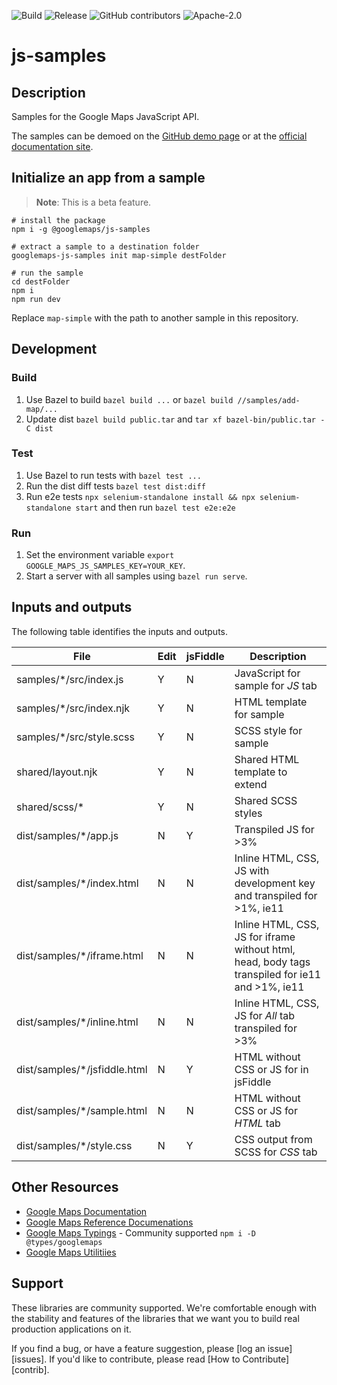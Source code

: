 ![Build](https://github.com/googlemaps/js-samples/workflows/Build/badge.svg)
![Release](https://github.com/googlemaps/js-samples/workflows/Release/badge.svg)
![GitHub contributors](https://img.shields.io/github/contributors/googlemaps/js-samples)
![Apache-2.0](https://img.shields.io/badge/license-Apache-blue)

# js-samples

## Description

Samples for the Google Maps JavaScript API.

The samples can be demoed on the [GitHub demo page](https://googlemaps.github.io/js-samples/dist/) or at the [official documentation site](https://developers.google.com/maps/documentation/javascript/examples).

## Initialize an app from a sample
> **Note**: This is a beta feature.
```
# install the package
npm i -g @googlemaps/js-samples

# extract a sample to a destination folder
googlemaps-js-samples init map-simple destFolder

# run the sample
cd destFolder
npm i
npm run dev
```

Replace `map-simple` with the path to another sample in this repository.

## Development

### Build

1. Use Bazel to build `bazel build ...` or `bazel build //samples/add-map/...`
1. Update dist `bazel build public.tar` and `tar xf bazel-bin/public.tar -C dist`

### Test

1. Use Bazel to run tests with `bazel test ...`
1. Run the dist diff tests `bazel test dist:diff`
1. Run e2e tests `npx selenium-standalone install && npx selenium-standalone start` and then run `bazel test e2e:e2e`

### Run

1. Set the environment variable `export GOOGLE_MAPS_JS_SAMPLES_KEY=YOUR_KEY`.
1. Start a server with all samples using `bazel run serve`.

## Inputs and outputs

The following table identifies the inputs and outputs.

| File                          | Edit | jsFiddle | Description                                                                                     |
| ----------------------------- | ---- | -------- | ----------------------------------------------------------------------------------------------- |
| samples/\*/src/index.js       | Y    | N        | JavaScript for sample for *JS* tab                                                              |
| samples/\*/src/index.njk      | Y    | N        | HTML template for sample                                                                        |
| samples/\*/src/style.scss     | Y    | N        | SCSS style for sample                                                                           |
| shared/layout.njk             | Y    | N        | Shared HTML template to extend                                                                  |
| shared/scss/\*                | Y    | N        | Shared SCSS styles                                                                              |
| dist/samples/\*/app.js        | N    | Y        | Transpiled JS for >3%                                                                           | 
| dist/samples/\*/index.html    | N    | N        | Inline HTML, CSS, JS with development key and transpiled for >1%, ie11                          |
| dist/samples/\*/iframe.html   | N    | N        | Inline HTML, CSS, JS for iframe without html, head, body tags transpiled for ie11 and >1%, ie11 |
| dist/samples/\*/inline.html   | N    | N        | Inline HTML, CSS, JS for *All* tab transpiled for >3%                                           |
| dist/samples/\*/jsfiddle.html | N    | Y        | HTML without CSS or JS for in jsFiddle                                                          |
| dist/samples/\*/sample.html   | N    | N        | HTML without CSS or JS for *HTML* tab                                                           |
| dist/samples/\*/style.css     | N    | Y        | CSS output from SCSS for *CSS* tab                                                              |

## Other Resources

- [Google Maps Documentation](https://developers.google.com/maps/documentation/javascript/tutorial)
- [Google Maps Reference Documenations](https://developers.google.com/maps/documentation/javascript/reference/)
- [Google Maps Typings](https://github.com/DefinitelyTyped/DefinitelyTyped/tree/master/types/googlemaps) - Community supported `npm i -D @types/googlemaps`
- [Google Maps Utilitiies](https://github.com/googlemaps/v3-utility-library)

## Support

These libraries are community supported. We're comfortable enough with the stability and features of
the libraries that we want you to build real production applications on it.

If you find a bug, or have a feature suggestion, please [log an issue][issues]. If you'd like to
contribute, please read [How to Contribute][contrib].
